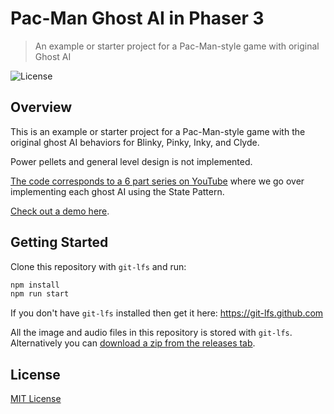 # Pac-Man Ghost AI in Phaser 3
> An example or starter project for a Pac-Man-style game with original Ghost AI

![License](https://img.shields.io/badge/license-MIT-green)

## Overview

This is an example or starter project for a Pac-Man-style game with the original ghost AI behaviors for Blinky, Pinky, Inky, and Clyde.

Power pellets and general level design is not implemented.

[The code corresponds to a 6 part series on YouTube](https://www.youtube.com/playlist?list=PLNwtXgWIx3rgKV7k3ZlV1S4qUsl9j8YDI) where we go over implementing each ghost AI using the State Pattern.

[Check out a demo here](https://ourcade.co/templates/pac-man-starter-template).

## Getting Started

Clone this repository with `git-lfs` and run:

```bash
npm install
npm run start
```

If you don't have `git-lfs` installed then get it here: https://git-lfs.github.com

All the image and audio files in this repository is stored with `git-lfs`. Alternatively you can [download a zip from the releases tab](https://github.com/ourcade/pac-man-ghost-ai-phaser3/releases/tag/latest).

## License

[MIT License](https://github.com/ourcade/pac-man-ghost-ai-phaser3/blob/master/LICENSE)
